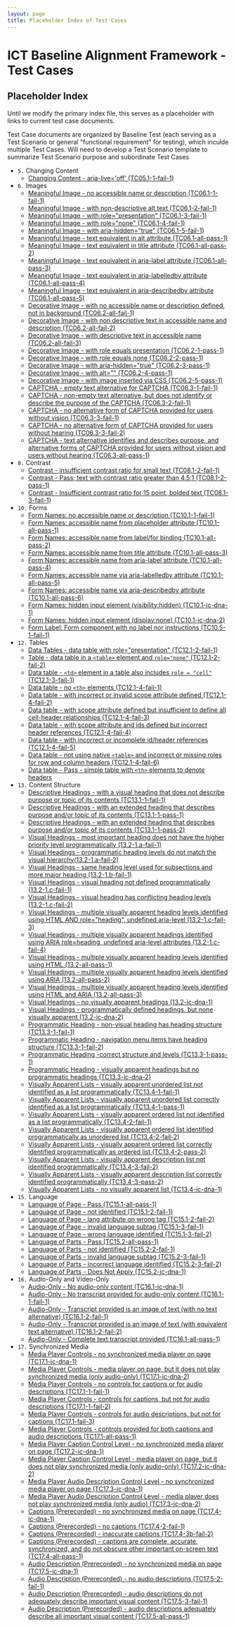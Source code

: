```yaml
---
layout: page
title: Placeholder Index of Test Cases
---
```

# ICT Baseline Alignment Framework - Test Cases
## Placeholder Index

Until we modify the primary index file, this serves as a placeholder with links to current test case documents.

Test Case documents are organized by Baseline Test (each serving as a Test Scenario or general "functional requirement" for testing), which inculde multiple Test Cases. Will need to develop a Test Scenario template to summarize Test Scenario purpose and subordinate Test Cases

* `5.` Changing Content
  * [Changing Content - aria-live='off' (TC05.1-1-fail-1)](testcases/TC05.1-1-fail-1.html)
* `6.` Images
  * [Meaningful Image - no accessible name or description (TC06.1-1-fail-1)](testcases/TC06.1-1-fail-1.html)
  * [Meaningful Image - with non-descriptive alt text (TC06.1-2-fail-1)](testcases/TC06.1-2-fail-1.html)
  * [Meaningful Image - with role="presentation" (TC06.1-3-fail-1)](testcases/TC06.1-3-fail-1.html)
  * [Meaningful Image - with role="none" (TC06.1-4-fail-1)](testcases/TC06.1-4-fail-1.html)
  * [Meaningful Image - with aria-hidden="true" (TC06.1-5-fail-1)](testcases/TC06.1-5-fail-1.html)
  * [Meaningful Image - text equivalent in alt attribute (TC06.1-all-pass-1)](testcases/TC06.1-all-pass-1.html)
  * [Meaningful Image - text equivalent in title attribute (TC06.1-all-pass-2)](testcases/TC06.1-all-pass-2.html)
  * [Meaningful Image - text equivalent in aria-label attribute (TC06.1-all-pass-3)](testcases/TC06.1-all-pass-3.html)
  * [Meaningful Image - text equivalent in aria-labelledby attribute (TC06.1-all-pass-4)](testcases/TC06.1-all-pass-4.html)
  * [Meaningful Image - text equivalent in aria-describedby attribute (TC06.1-all-pass-5)](testcases/TC06.1-all-pass-5.html)
  * [Decorative Image - with no accessible name or description defined, not in background (TC06.2-all-fail-1)](testcases/TC06.2-all-fail-1.html)
  * [Decorative Image - with non descriptive text in accessible name and description (TC06.2-all-fail-2)](testcases/TC06.2-all-fail-2.html)
  * [Decorative Image - with descriptive text in accessible name (TC06.2-all-fail-3)](testcases/TC06.2-all-fail-3.html)
  * [Decorative Image - with role equals presentation (TC06.2-1-pass-1)](testcases/TC06.2-1-pass-1.html)
  * [Decorative Image - with role equals none (TC06.2-2-pass-1)](testcases/TC06.2-2-pass-1.html)
  * [Decorative Image - with aria-hidden="true" (TC06.2-3-pass-1)](testcases/TC06.2-3-pass-1.html)
  * [Decorative Image - with alt="" (TC06.2-4-pass-1)](testcases/TC06.2-4-pass-1.html)
  * [Decorative Image - with image inserted via CSS (TC06.2-5-pass-1)](testcases/TC06.2-5-pass-1.html)
  * [CAPTCHA - empty text alternative for CAPTCHA (TC06.3-1-fail-1)](testcases/TC06.3-1-fail-1.html)
  * [CAPTCHA - non-empty text alternative, but does not identify or describe the purpose of the CAPTCHA (TC06.3-2-fail-1)](testcases/TC06.3-2-fail-1.html)
  * [CAPTCHA - no alternative form of CAPTCHA provided for users without vision (TC06.3-3-fail-1)](testcases/TC06.3-3-fail-1.html)
  * [CAPTCHA - no alternative form of CAPTCHA provided for users without hearing (TC06.3-3-fail-2)](testcases/TC06.3-3-fail-2.html)
  * [CAPTCHA - text alternative identifies and describes purpose, and alternative forms of CAPTCHA provided for users without vision and users without hearing (TC06.3-all-pass-1)](testcases/TC06.3-all-pass-1.html)
* `8.` Contrast
  * [Contrast - insufficient contrast ratio for small text (TC08.1-2-fail-1)](testcases/TC08.1-2-fail-1.html)
  * [Contrast - Pass; text with contrast ratio greater than 4.5:1 (TC08.1-2-pass-1)](testcases/TC08.1-2-pass-1.html)
  * [Contrast - Insufficient contrast ratio for 15 point, bolded text (TC08.1-3-fail-1)](testcases/TC08.1-3-fail-1.html)
* `10.` Forms
  * [Form Names: no accessible name or description (TC10.1-1-fail-1)](testcases/TC10.1-1-fail-1.html)
  * [Form Names: accessible name from placeholder attribute (TC10.1-all-pass-1)](testcases/TC10.1-all-pass-1.html)
  * [Form Names: accessible name from label/for binding (TC10.1-all-pass-2)](testcases/TC10.1-all-pass-2.html)
  * [Form Names: accessible name from title attribute (TC10.1-all-pass-3)](testcases/TC10.1-all-pass-3.html)
  * [Form Names: accessible name from aria-label attribute (TC10.1-all-pass-4)](testcases/TC10.1-all-pass-4.html)
  * [Form Names: accessible name via aria-labelledby attribute (TC10.1-all-pass-5)](testcases/TC10.1-all-pass-5.html)
  * [Form Names: accessible name via aria-describedby attribute (TC10.1-all-pass-6)](testcases/TC10.1-all-pass-6.html)
  * [Form Names: hidden input element (visibility:hidden) (TC10.1-ic-dna-1)](testcases/TC10.1-ic-dna-1.html)
  * [Form Names: hidden input element (display:none) (TC10.1-ic-dna-2)](testcases/TC10.1-ic-dna-2.html)
  * [Form Label: Form component with no label nor instructions (TC10.5-1-fail-1)](testcases/TC10.5-1-fail-1.html)
* `12.` Tables
  * [Data Tables - data table with role="presentation" (TC12.1-2-fail-1)](testcases/TC12.1-2-fail-1.html)
  * [Table - data table in a `<table>` element and `role="none"` (TC12.1-2-fail-2)](testcases/TC12.1-2-fail-2.html)
  * [Data table - `<td>` element in a table also includes `role = "cell"` (TC12.1-3-fail-1)](testcases/TC12.1-3-fail-1.html)
  * [Data table - no `<th>` elements (TC12.1-4-fail-1)](testcases/TC12.1-4-fail-1.html)
  * [Data table - with incorrect or invalid scope attribute defined (TC12.1-4-fail-2)](testcases/TC12.1-4-fail-2.html)
  * [Data table - with scope attribute defined but insufficient to define all cell-header relationships (TC12.1-4-fail-3)](testcases/TC12.1-4-fail-3.html)
  * [Data table - with scope attribute and ids defined but incorrect header references (TC12.1-4-fail-4)](testcases/TC12.1-4-fail-4.html)
  * [Data table - with incorrect or incomplete id/header references (TC12.1-4-fail-5)](testcases/TC12.1-4-fail-5.html)
  * [Data table - not using native `<table>` and incorrect or missing roles for row and column headers (TC12.1-4-fail-6)](testcases/TC12.1-4-fail-6.html)
  * [Data table - Pass - simple table with `<th>` elements to denote headers](testcases/TC12.1-all-pass-1.html)
* `13.` Content Structure
  * [Descriptive Headings - with a visual heading that does not describe purpose or topic of its contents (TC13.1-1-fail-1)](testcases/TC13.1-1-fail-1.html)
  * [Descriptive Headings - with an extended heading that describes purpose and/or topic of its contents (TC13.1-1-pass-1)](testcases/TC13.1-1-pass-1.html)
  * [Descriptive Headings - with an extended heading that describes purpose and/or topic of its contents (TC13.1-1-pass-2)](testcases/TC13.1-1-pass-2.html)
  * [Visual Headings - most important heading does not have the higher priority level programmatically (13.2-1.a-fail-1)](testcases/TC13.2-1.a-fail-1.html)
  * [Visual Headings - programmatic heading levels do not match the visual hierarchy(13.2-1.a-fail-2)](testcases/TC13.2-1.a-fail-2.html)
  * [Visual Headings - same heading level used for subsections and more major heading (13.2-1.b-fail-1)](testcases/TC13.2-1.b-fail-1.html)
  * [Visual Headings - visual heading not defined programmatically (13.2-1.c-fail-1)](testcases/TC13.2-1.c-fail-1.html)
  * [Visual Headings - visual heading has conflicting heading levels (13.2-1.c-fail-2)](testcases/TC13.2-1.c-fail-2.html)
  * [Visual Headings -  multiple visually apparent heading levels identified using HTML AND role="heading", undefined aria-level (13.2-1.c-fail-3)](testcases/TC13.2-1.c-fail-3.html)
  * [Visual Headings - multiple visually apparent headings identified using ARIA role=heading, undefined aria-level attributes (13.2-1.c-fail-4)](testcases/TC13.2-1.c-fail-4.html)
  * [Visual Headings - multiple visually apparent heading levels identified using HTML (13.2-all-pass-1)](testcases/TC13.2-all-pass-1.html)
  * [Visual Headings - multiple visually apparent heading levels identified using ARIA (13.2-all-pass-2)](testcases/TC13.2-all-pass-2.html)
  * [Visual Headings - multiple visually apparent heading levels identified using HTML and ARIA (13.2-all-pass-3)](testcases/TC13.2-all-pass-3.html)
  * [Visual Headings - no visually apparent headings (13.2-ic-dna-1)](testcases/TC13.2-ic-dna-1.html)
  * [Visual Headings - programmatically defined headings, but none visually apparent (13.2-ic-dna-2)](testcases/TC13.2-ic-dna-2.html)
  * [Programmatic Heading - non-visual heading has heading structure (TC13.3-1-fail-1)](testcases/TC13.3-1-fail-1.html)
  * [Programmatic Heading - navigation menu items have heading structure (TC13.3-1-fail-2)](testcases/TC13.3-1-fail-2.html)
  * [Programmatic Heading -correct structure and levels (TC13.3-1-pass-1)](testcases/TC13.3-1-pass-1.html)
  * [Programmatic Heading - visually apparent headings but no programmatic headings (TC13.3-ic-dna-2)](testcases/TC13.3-ic-dna-2.html)
  * [Visually Apparent Lists - visually apparent unordered list not identified as a list programmatically (TC13.4-1-fail-1)](testcases/TC13.4-1-fail-1.html)
  * [Visually Apparent Lists - visually apparent unordered list correctly identified as a list programmatically (TC13.4-1-pass-1)](testcases/TC13.4-1-pass-1.html)
  * [Visually Apparent Lists - visually apparent ordered list not identified as a list programmatically (TC13.4-2-fail-1)](testcases/TC13.4-2-fail-1.html)
  * [Visually Apparent Lists - visually apparent ordered list identified programmatically as unordered list (TC13.4-2-fail-2)](testcases/TC13.4-2-fail-2.html)
  * [Visually Apparent Lists - visually apparent ordered list correctly identified programmatically as ordered list (TC13.4-2-pass-2)](testcases/TC13.4-2-pass-2.html)
  * [Visually Apparent Lists - visually apparent description list not identified programmatically (TC13.4-3-fail-2)](testcases/TC13.4-3-fail-2.html)
  * [Visually Apparent Lists - visually apparent description list correctly identified programmatically (TC13.4-3-pass-2)](testcases/TC13.4-3-pass-2.html)
  * [Visually Apparent Lists - no visually apparent list (TC13.4-ic-dna-1)](testcases/TC13.4-ic-dna-1.html)
* `15.` Language
  * [Language of Page - Pass (TC15.1-all-pass-1)](testcases/TC15.1-all-pass-1.html)
  * [Language of Page - not identified (TC15.1-2-fail-1)](testcases/TC15.1-2-fail-1.html)
  * [Language of Page - lang attribute on wrong tag (TC15.1-2-fail-2)](testcases/TC15.1-2-fail-2.html)
  * [Language of Page - invalid language subtag (TC15.1-3-fail-1)](testcases/TC15.1-3-fail-1.html)
  * [Language of Page - wrong language identified (TC15.1-3-fail-2)](testcases/TC15.1-3-fail-2.html)
  * [Language of Parts - Pass (TC15.2-all-pass-1)](testcases/TC15.2-all-pass-1.html)
  * [Language of Parts - not identified (TC15.2-2-fail-1)](testcases/TC15.2-2-fail-1.html)
  * [Language of Parts - invalid language subtag (TC15.2-3-fail-1)](testcases/TC15.2-3-fail-1.html)
  * [Language of Parts - incorrect language identified (TC15.2-3-fail-2)](testcases/TC15.2-3-fail-2.html)
  * [Language of Parts - Does Not Apply (TC15.2-ic-dna-1)](testcases/TC15.2-ic-dna-1.html)
* `16.` Audio-Only and Video-Only
  * [Audio-Only - No audio-only content (TC16.1-ic-dna-1)](testcases/TC16.1-ic-dna-1.html)
  * [Audio-Only - No transcript provided for audio-only content (TC16.1-1-fail-1)](testcases/TC16.1-1-fail-1.html)
  * [Audio-Only - Transcript provided is an image of text (with no text alternative) (TC16.1-2-fail-1)](testcases/TC16.1-2-fail-1.html)
  * [Audio-Only - Transcript provided is an image of text (with equivalent text alternative) (TC16.1-2-fail-2)](testcases/TC16.1-2-fail-2.html)
  * [Audio-Only - Complete text transcript provided (TC16.1-all-pass-1)](testcases/TC16.1-all-pass-1.html)
* `17.` Synchronized Media
  * [ Media Player Controls - no synchronized media player on page (TC17.1-ic-dna-1)](testcases/TC17.1-ic-dna-1.html)
  * [ Media Player Controls - media player on page, but it does not play synchronized media (only audio-only) (TC17.1-ic-dna-2)](testcases/TC17.1-ic-dna-2.html)
  * [ Media Player Controls - no controls for captions or for audio descriptions (TC17.1-1-fail-1)](testcases/TC17.1-1-fail-1.html)
  * [ Media Player Controls - controls for captions, but not for audio descriptions (TC17.1-1-fail-2)](testcases/TC17.1-1-fail-2.html)
  * [ Media Player Controls - controls for audio descriptions, but not for captions (TC17.1-fail-3)](testcases/TC17.1-1-fail-3.html)
  * [ Media Player Controls - controls provided for both captions and audio descriptions (TC17.1-all-pass-1)](testcases/TC17.1-all-pass-1.html)
  * [ Media Player Caption Control Level - no synchronized media player on page (TC17.2-ic-dna-1)](testcases/TC17.2-ic-dna-1.html)
  * [ Media Player Caption Control Level - media player on page, but it does not play synchronized media (only audio-only) (TC17.2-ic-dna-2)](testcases/TC17.2-ic-dna-2.html)
  * [ Media Player Audio Description Control Level - no synchronized media player on page (TC17.3-ic-dna-1)](testcases/TC17.3-ic-dna-1.html)
  * [ Media Player Audio Description Control Level - media player does not play synchronized media (only audio) (TC17.3-ic-dna-2)](testcases/TC17.3-ic-dna-2.html)
  * [ Captions (Prerecorded) - no synchronized media on page (TC17.4-ic-dna-1)](testcases/TC17.4-ic-dna-1.html)
  * [ Captions (Prerecorded) - no captions (TC17.4-2-fail-1)](testcases/TC17.4-2-fail-1.html)
  * [ Captions (Prerecorded) - inaccurate captions (TC17.4-3b-fail-2)](testcases/TC17.4-3b-fail-2.html)
  * [ Captions (Prerecorded) - captions are complete, accurate, synchronized, and do not obscure other important on-screen text (TC17.4-all-pass-1)](testcases/TC17.4-all-pass-1.html)
  * [ Audio Description (Prerecorded) - no synchronized media on page (TC17.5-ic-dna-1)](testcases/TC17.5-ic-dna-1.html)
  * [ Audio Description (Prerecorded) - no audio descriptions (TC17.5-2-fail-1)](testcases/TC17.5-2-fail-1.html)
  * [ Audio Description (Prerecorded) - audio descriptions do not adequately describe important visual content (TC17.5-3-fail-1)](testcases/TC17.5-3-fail-1.html)
  * [ Audio Description (Prerecorded) - audio descriptions adequately describe all important visual content (TC17.5-all-pass-1)](testcases/TC17.5-all-pass-1.html)
